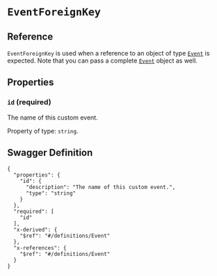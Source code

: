 # `EventForeignKey` #





## Reference ##

`EventForeignKey` is used when a reference to an object of type [`Event`](./../definitions/Event.mkd) is expected.
Note that you can pass a complete [`Event`](./../definitions/Event.mkd) object as well.


## Properties ##

### `id` (required) ###

The name of this custom event.


Property of type: `string`.







## Swagger Definition ##

    {
      "properties": {
        "id": {
          "description": "The name of this custom event.", 
          "type": "string"
        }
      }, 
      "required": [
        "id"
      ], 
      "x-derived": {
        "$ref": "#/definitions/Event"
      }, 
      "x-references": {
        "$ref": "#/definitions/Event"
      }
    }
